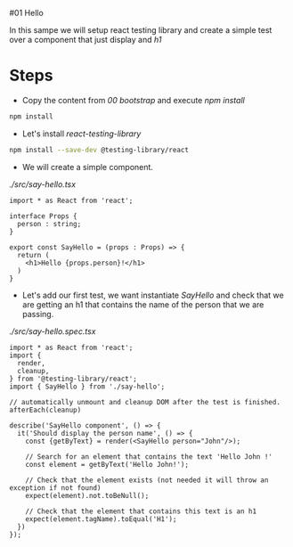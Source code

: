 #01 Hello

In this sampe we will setup react testing library and create a simple test over a component that
just display and _h1_

# Steps

- Copy the content from _00 bootstrap_ and execute _npm install_

```bash
npm install
```

- Let's install _react-testing-library_

```bash
npm install --save-dev @testing-library/react
```

- We will create a simple component.

_./src/say-hello.tsx_

```tsx
import * as React from 'react';

interface Props {
  person : string;
}

export const SayHello = (props : Props) => {
  return (
    <h1>Hello {props.person}!</h1>
  )
}
```

- Let's add our first test, we want instantiate _SayHello_ and check that
we are getting an h1 that contains the name of the person that we are passing.

_./src/say-hello.spec.tsx_

```tsx
import * as React from 'react';
import {
  render,
  cleanup,
} from '@testing-library/react';
import { SayHello } from './say-hello';

// automatically unmount and cleanup DOM after the test is finished.
afterEach(cleanup)

describe('SayHello component', () => {
  it('Should display the person name', () => {
    const {getByText} = render(<SayHello person="John"/>);

    // Search for an element that contains the text 'Hello John !'
    const element = getByText('Hello John!');

    // Check that the element exists (not needed it will throw an exception if not found)
    expect(element).not.toBeNull();

    // Check that the element that contains this text is an h1
    expect(element.tagName).toEqual('H1');
  })
});
```
